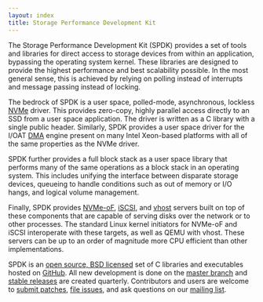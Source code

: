 ```yaml
---
layout: index
title: Storage Performance Development Kit
---
```


The Storage Performance Development Kit (SPDK) provides a set of tools and libraries for direct access to storage devices from within an application, bypassing the operating system kernel. These libraries are designed to provide the highest performance and best scalability possible. In the most general sense, this is achieved by relying on polling instead of interrupts and message passing instead of locking.

The bedrock of SPDK is a user space, polled-mode, asynchronous, lockless [NVMe](http://www.nvmexpress.org) driver. This provides zero-copy, highly parallel access directly to an SSD from a user space application. The driver is written as a C library with a single public header. Similarly, SPDK provides a user space driver for the I/OAT [DMA](https://en.wikipedia.org/wiki/Direct_memory_access) engine present on many Intel Xeon-based platforms with all of the same properties as the NVMe driver.

SPDK further provides a full block stack as a user space library that performs many of the same operations as a block stack in an operating system. This includes unifying the interface between disparate storage devices, queueing to handle conditions such as out of memory or I/O hangs, and logical volume management.

Finally, SPDK provides [NVMe-oF](http://www.nvmexpress.org/nvm-express-over-fabrics-specification-released), [iSCSI](https://en.wikipedia.org/wiki/ISCSI), and [vhost](http://blog.vmsplice.net/2011/09/qemu-internals-vhost-architecture.html) servers built on top of these components that are capable of serving disks over the network or to other processes. The standard Linux kernel initiators for NVMe-oF and iSCSI interoperate with these targets, as well as QEMU with vhost. These servers can be up to an order of magnitude more CPU efficient than other implementations.

SPDK is an [open source, BSD licensed](https://opensource.org/licenses/BSD-3-Clause) set of C libraries and executables hosted on [GitHub](https://github.com/spdk/spdk). All new development is done on the [master branch](https://github.com/spdk/spdk/tree/master) and [stable releases](https://github.com/spdk/spdk/releases) are created quarterly. Contributors and users are welcome to [submit patches](development/), [file issues](https://github.com/spdk/spdk/issues), and ask questions on our [mailing list](https://lists.01.org/mailman/listinfo/spdk).
